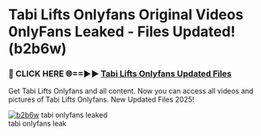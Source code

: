 # Tabi Lifts Onlyfans Original Videos 0nlyFans Leaked - Files Updated! (b2b6w)

<h3>🔴 CLICK HERE 🌐==►► <a href="https://tinyurl.com/3hn5wdd3" rel="nofollow">Tabi Lifts Onlyfans Updated Files</a></h3>

Get Tabi Lifts Onlyfans and all content. Now you can access all videos and pictures of Tabi Lifts Onlyfans. New Updated Files 2025!

[![b2b6w](https://i.imgur.com/4HnBqBT.gif)](https://tinyurl.com/3hn5wdd3)
tabi onlyfans leaked<br>
tabi onlyfans leak